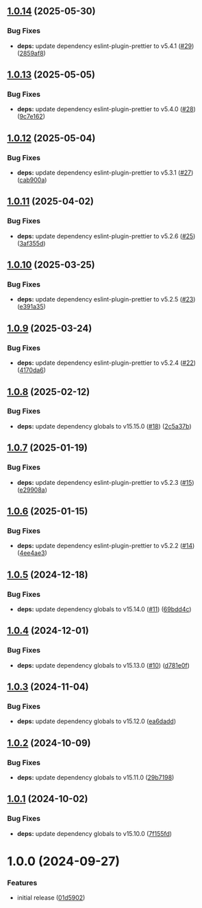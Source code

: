 ## [1.0.14](https://github.com/podium-lib/eslint-config/compare/v1.0.13...v1.0.14) (2025-05-30)


### Bug Fixes

* **deps:** update dependency eslint-plugin-prettier to v5.4.1 ([#29](https://github.com/podium-lib/eslint-config/issues/29)) ([2859af8](https://github.com/podium-lib/eslint-config/commit/2859af899db85a5917a5bf9c84db134d323ed9a1))

## [1.0.13](https://github.com/podium-lib/eslint-config/compare/v1.0.12...v1.0.13) (2025-05-05)


### Bug Fixes

* **deps:** update dependency eslint-plugin-prettier to v5.4.0 ([#28](https://github.com/podium-lib/eslint-config/issues/28)) ([9c7e162](https://github.com/podium-lib/eslint-config/commit/9c7e162e1bdb004590108b901d26283ada289958))

## [1.0.12](https://github.com/podium-lib/eslint-config/compare/v1.0.11...v1.0.12) (2025-05-04)


### Bug Fixes

* **deps:** update dependency eslint-plugin-prettier to v5.3.1 ([#27](https://github.com/podium-lib/eslint-config/issues/27)) ([cab900a](https://github.com/podium-lib/eslint-config/commit/cab900a1fec6cc2e9039642147b04c8f9c7eeb1a))

## [1.0.11](https://github.com/podium-lib/eslint-config/compare/v1.0.10...v1.0.11) (2025-04-02)


### Bug Fixes

* **deps:** update dependency eslint-plugin-prettier to v5.2.6 ([#25](https://github.com/podium-lib/eslint-config/issues/25)) ([3af355d](https://github.com/podium-lib/eslint-config/commit/3af355d3afbd47ccec2ef00e4d892b274aabcea8))

## [1.0.10](https://github.com/podium-lib/eslint-config/compare/v1.0.9...v1.0.10) (2025-03-25)


### Bug Fixes

* **deps:** update dependency eslint-plugin-prettier to v5.2.5 ([#23](https://github.com/podium-lib/eslint-config/issues/23)) ([e391a35](https://github.com/podium-lib/eslint-config/commit/e391a356c9cc392a7f364e3f30e34df37637a4cd))

## [1.0.9](https://github.com/podium-lib/eslint-config/compare/v1.0.8...v1.0.9) (2025-03-24)


### Bug Fixes

* **deps:** update dependency eslint-plugin-prettier to v5.2.4 ([#22](https://github.com/podium-lib/eslint-config/issues/22)) ([4170da6](https://github.com/podium-lib/eslint-config/commit/4170da604db64d3dbd3d88cee9b923a878285851))

## [1.0.8](https://github.com/podium-lib/eslint-config/compare/v1.0.7...v1.0.8) (2025-02-12)


### Bug Fixes

* **deps:** update dependency globals to v15.15.0 ([#18](https://github.com/podium-lib/eslint-config/issues/18)) ([2c5a37b](https://github.com/podium-lib/eslint-config/commit/2c5a37b8036c60517d1e38598edebcf9bc878f01))

## [1.0.7](https://github.com/podium-lib/eslint-config/compare/v1.0.6...v1.0.7) (2025-01-19)


### Bug Fixes

* **deps:** update dependency eslint-plugin-prettier to v5.2.3 ([#15](https://github.com/podium-lib/eslint-config/issues/15)) ([e29908a](https://github.com/podium-lib/eslint-config/commit/e29908a0823c0f864959df1e95b7ec818166dc89))

## [1.0.6](https://github.com/podium-lib/eslint-config/compare/v1.0.5...v1.0.6) (2025-01-15)


### Bug Fixes

* **deps:** update dependency eslint-plugin-prettier to v5.2.2 ([#14](https://github.com/podium-lib/eslint-config/issues/14)) ([4ee4ae3](https://github.com/podium-lib/eslint-config/commit/4ee4ae37dbce9029c1159ceaf04a2ab24d96954d))

## [1.0.5](https://github.com/podium-lib/eslint-config/compare/v1.0.4...v1.0.5) (2024-12-18)


### Bug Fixes

* **deps:** update dependency globals to v15.14.0 ([#11](https://github.com/podium-lib/eslint-config/issues/11)) ([69bdd4c](https://github.com/podium-lib/eslint-config/commit/69bdd4c7bad0ef51d084f62822ca559439717938))

## [1.0.4](https://github.com/podium-lib/eslint-config/compare/v1.0.3...v1.0.4) (2024-12-01)


### Bug Fixes

* **deps:** update dependency globals to v15.13.0 ([#10](https://github.com/podium-lib/eslint-config/issues/10)) ([d781e0f](https://github.com/podium-lib/eslint-config/commit/d781e0f8762acdcb090b1d3fcf9e09f2a4b913fd))

## [1.0.3](https://github.com/podium-lib/eslint-config/compare/v1.0.2...v1.0.3) (2024-11-04)


### Bug Fixes

* **deps:** update dependency globals to v15.12.0 ([ea6dadd](https://github.com/podium-lib/eslint-config/commit/ea6dadd7c1b376bc841a7378297662c5f84b1234))

## [1.0.2](https://github.com/podium-lib/eslint-config/compare/v1.0.1...v1.0.2) (2024-10-09)


### Bug Fixes

* **deps:** update dependency globals to v15.11.0 ([29b7198](https://github.com/podium-lib/eslint-config/commit/29b719800e2bc2c28b403286eebd594c0659d181))

## [1.0.1](https://github.com/podium-lib/eslint-config/compare/v1.0.0...v1.0.1) (2024-10-02)


### Bug Fixes

* **deps:** update dependency globals to v15.10.0 ([7f155fd](https://github.com/podium-lib/eslint-config/commit/7f155fd0a6451c7b48ea43a30ac181999c86a237))

# 1.0.0 (2024-09-27)


### Features

* initial release ([01d5902](https://github.com/podium-lib/eslint-config/commit/01d5902e9f122d1e82a3c543fc2c947eb7991453))
